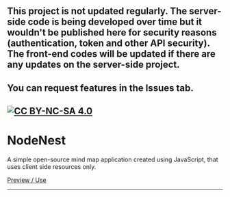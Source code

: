 ## This project is not updated regularly. The server-side code is being developed over time but it wouldn't be published here for security reasons (authentication, token and other API security). The front-end codes will be updated if there are any updates on the server-side project.
You can request features in the Issues tab.
---
[![CC BY-NC-SA 4.0][cc-by-nc-sa-shield]][cc-by-nc-sa]
---
# NodeNest
A simple open-source mind map application created using JavaScript, that uses client side resources only.

[Preview / Use]

---

[Preview / Use]: https://htmlpreview.github.io/?https://github.com/Arusu12/nodeNest/blob/main/index.html
[cc-by-nc-sa]: http://creativecommons.org/licenses/by-nc-sa/4.0/
[cc-by-nc-sa-image]: https://licensebuttons.net/l/by-nc-sa/4.0/88x31.png
[cc-by-nc-sa-shield]: https://img.shields.io/badge/License-CC%20BY--NC--SA%204.0-lightgrey.svg
